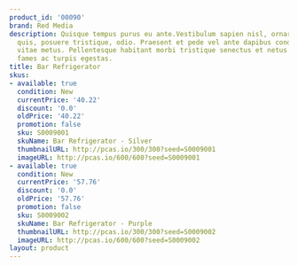 ```yaml
---
product_id: '00090'
brand: Red Media
description: Quisque tempus purus eu ante.Vestibulum sapien nisl, ornare auctor, consectetuer
  quis, posuere tristique, odio. Praesent et pede vel ante dapibus condimentum. Donec
  vitae metus. Pellentesque habitant morbi tristique senectus et netus et malesuada
  fames ac turpis egestas.
title: Bar Refrigerator
skus:
- available: true
  condition: New
  currentPrice: '40.22'
  discount: '0.0'
  oldPrice: '40.22'
  promotion: false
  sku: S0009001
  skuName: Bar Refrigerator - Silver
  thumbnailURL: http://pcas.io/300/300?seed=S0009001
  imageURL: http://pcas.io/600/600?seed=S0009001
- available: true
  condition: New
  currentPrice: '57.76'
  discount: '0.0'
  oldPrice: '57.76'
  promotion: false
  sku: S0009002
  skuName: Bar Refrigerator - Purple
  thumbnailURL: http://pcas.io/300/300?seed=S0009002
  imageURL: http://pcas.io/600/600?seed=S0009002
layout: product
---
```

